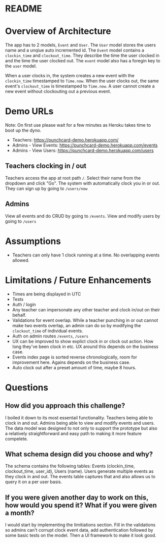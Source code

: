 # README

# Overview of Architecture
The app has to 2 models, `Event` and `User`. The `User` model stores the users name and a unqiue auto incremented id. The `Event` model contains a `clockin_time` and `clockout_time`. They describe the time the user clocked in and the time the user clocked out. The `event` model also has a foregin key to the `user` model.

When a user clocks in, the system creates a new event with the `clockin_time`  timestamped to `Time.now`. When the user clocks out, the same event's `clockout_time` is timestamped to `Time.now`. A user cannot create a new event without clockouting out a previous event.

# Demo URLs
Note: On first use please wait for a few minutes as Heroku takes time to boot up the dyno.
- Teachers: https://punchcard-demo.herokuapp.com/
- Admins - View Events: https://punchcard-demo.herokuapp.com/events
- Admins - View Users: https://punchcard-demo.herokuapp.com/users


## Teachers clocking in / out
Teachers access the app at root path `/`. Select their name from the dropdown and click "Go". The system with automatically clock you in or out. They can sign up by going to `/users/new`

## Admins
View all events and do CRUD by going to `/events`. View and modify users by going to `/users`

# Assumptions
- Teachers can only have 1 clock running at a time. No overlapping events allowed.

# Limitations / Future Enhancements
- Times are being displayed in UTC
- Tests
- Auth / login
- Any teacher can impersonate any other teacher and clock in/out on their behalf.
- Validations for event overlap. While a teacher punching in or out cannot make two events overlap, an admin can do so by modifying the `clockout_time` of individual events.
- Auth on admin routes `/events`, `/users`
- UX can be improved to show explict clock in or clock out action. How long they've been clock in etc. UX around this depends on the business case.
- Events index page is sorted reverse chronologically, room for improvement here. Agains depends on the business case.
- Auto clock out after a preset amount of time, maybe 8 hours.

# Questions
## How did you approach this challenge?
I boiled it down to its most essentail functionality. Teachers being able to clock in and out. Admins being able to view and modify events and users. The data model was designed to not only to support the prototype but also a relatively straightforward and easy path to making it more feature compelete.

## What schema design did you choose and why?
The schema contains the following tables: Events (clockin_time, clockout_time, user_id), Users (name). Users generate multiple events as they clock in and out. The events table captures that and also allows us to query it on a per user basis.

## If you were given another day to work on this, how would you spend it? What if you were given a month?
I would start by implementing the limitiations section. Fill in the validations so admins can't corrupt clock event data, add authentication followed by some basic tests on the model. Then a UI framework to make it look good.
